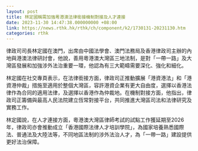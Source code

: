 ```yaml
---
layout: post
title: 林定國稱需加強粵港澳法律銜接機制對接及人才連接
date: 2023-11-30 14:47:38.000000000 +08:00
link: https://news.rthk.hk/rthk/ch/component/k2/1730131-20231130.htm
categories: rthk
---
```


律政司司長林定國在澳門，出席由中國法學會、澳門法務局及香港律政司主辦的內地與港澳法律研討會，他說，善用粵港澳大灣區三地法制，是對「一帶一路」及大灣區發展和加強涉外法治重要一環，他認為有三大範疇需要深化、強化和細化。

林定國在社交專頁表示，在法律銜接方面，律政司正推動擴展「港資港法」和「港資港仲裁」措施至適用於整個大灣區，容許港資企業有更大自由度，選擇以香港法律作為合同的適用法律，及選擇以香港作為仲裁地。在機制對接方面，他指出，律政司正籌備與最高人民法院建立恆常對接平台，共同推進大灣區司法和法律研究及實務工作。

林定國說，在人才連接方面，粵港澳大灣區律師考試的試點工作獲延期至2026年，律政司亦會推動成立「香港國際法律人才培訓學院」，為國家培養熟悉國際法、普通法及大陸法等，不同地區法制的涉外法治人才，為「一帶一路」建設提供更好法治保障。
